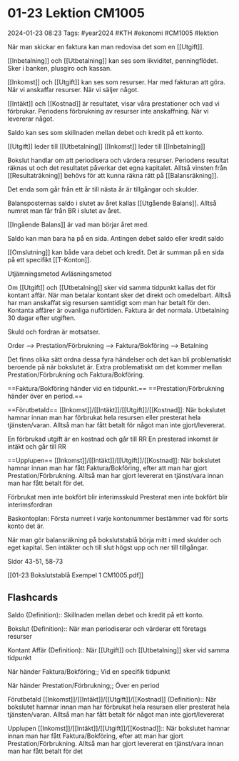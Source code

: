 # 01-23 Lektion CM1005

2024-01-23 08:23
Tags: #year2024 #KTH #ekonomi #CM1005 #lektion

När man skickar en faktura kan man redovisa det som en [[Utgift]].

[[Inbetalning]] och [[Utbetalning]] kan ses som likviditet, penningflödet. Sker i banken, plusgiro och kassan.

[[Inkomst]] och [[Utgift]] kan ses som resurser. Har med fakturan att göra. När vi anskaffar resurser. När vi säljer något.

[[Intäkt]] och [[Kostnad]] är resultatet, visar våra prestationer och vad vi förbrukar. Periodens förbrukning av resurser inte anskaffning. När vi levererar något.

Saldo kan ses som skillnaden mellan debet och kredit på ett konto.

[[Utgift]] leder till [[Utbetalning]]
[[Inkomst]] leder till [[Inbetalning]]

Bokslut handlar om att periodisera och värdera resurser. Periodens resultat räknas ut och det resultatet påverkar det egna kapitalet. Alltså vinsten från [[Resultaträkning]] behövs för att kunna räkna rätt på [[Balansräkning]].

Det enda som går från ett år till nästa år är tillgångar och skulder.

Balansposternas saldo i slutet av året kallas [[Utgående Balans]]. Alltså numret man får från BR i slutet av året.

[[Ingående Balans]] är vad man börjar året med.

Saldo kan man bara ha på en sida. Antingen debet saldo eller kredit saldo

[[Omslutning]] kan både vara debet och kredit. Det är summan på en sida på ett specifikt [[T-Konton]].

Utjämningsmetod
Avläsningsmetod

Om [[Utgift]] och [[Utbetalning]] sker vid samma tidpunkt kallas det för kontant affär. När man betalar kontant sker det direkt och omedelbart. Alltså har man anskaffat sig resursen samtidigt som man har betalt för den. Kontanta affärer är ovanliga nuförtiden. Faktura är det normala. Utbetalning 30 dagar efter utgiften.

Skuld och fordran är motsatser.

Order --> Prestation/Förbrukning --> Faktura/Bokföring --> Betalning

Det finns olika sätt ordna dessa fyra händelser och det kan bli problematiskt beroende på när bokslutet är. Extra problematiskt om det kommer mellan Prestation/Förbrukning och Faktura/Bokföring.

==Faktura/Bokföring händer vid en tidpunkt.==
==Prestation/Förbrukning händer över en period.==

==Förutbetald== [[Inkomst]]/[[Intäkt]]/[[Utgift]]/[[Kostnad]]: När bokslutet hamnar innan man har förbrukat hela resursen eller presterat hela tjänsten/varan. Alltså man har fått betalt för något man inte gjort/levererat.

En förbrukad utgift är en kostnad och går till RR
En presterad inkomst är intäkt och går till RR

==Upplupen== [[Inkomst]]/[[Intäkt]]/[[Utgift]]/[[Kostnad]]: När bokslutet hamnar innan man har fått Faktura/Bokföring, efter att man har gjort Prestation/Förbrukning. Alltså man har gjort levererat en tjänst/vara innan man har fått betalt för det.

Förbrukat men inte bokfört blir interimsskuld
Presterat men inte bokfört blir interimsfordran

Baskontoplan: Första numret i varje kontonummer bestämmer vad för sorts konto det är.

När man gör balansräkning på bokslutstablå börja mitt i med skulder och eget kapital. Sen intäkter och till slut högst upp och ner till tillgångar.

Sidor 43-51, 58-73

[[01-23 Bokslutstablå Exempel 1 CM1005.pdf]]

## Flashcards

Saldo (Definition):: Skillnaden mellan debet och kredit på ett konto.
<!--SR:!2000-01-01,1,250!2024-01-31,2,230-->

Bokslut (Definition):: När man periodiserar och värderar ett företags resurser
<!--SR:!2024-01-31,1,223!2024-01-27,1,230-->

Kontant Affär (Definition):: När [[Utgift]] och [[Utbetalning]] sker vid samma tidpunkt
<!--SR:!2024-02-02,3,263!2000-01-01,1,250-->

När händer Faktura/Bokföring;; Vid en specifik tidpunkt
<!--SR:!2024-01-31,2,242-->

När händer Prestation/Förbrukning;; Över en period
<!--SR:!2024-02-12,13,270-->

Förutbetald [[Inkomst]]/[[Intäkt]]/[[Utgift]]/[[Kostnad]] (Definition):: När bokslutet hamnar innan man har förbrukat hela resursen eller presterat hela tjänsten/varan. Alltså man har fått betalt för något man inte gjort/levererat
<!--SR:!2024-02-01,2,230!2024-02-02,3,250-->

Upplupen [[Inkomst]]/[[Intäkt]]/[[Utgift]]/[[Kostnad]]:: När bokslutet hamnar innan man har fått Faktura/Bokföring, efter att man har gjort Prestation/Förbrukning. Alltså man har gjort levererat en tjänst/vara innan man har fått betalt för det
<!--SR:!2024-02-01,2,230!2000-01-01,1,250-->
